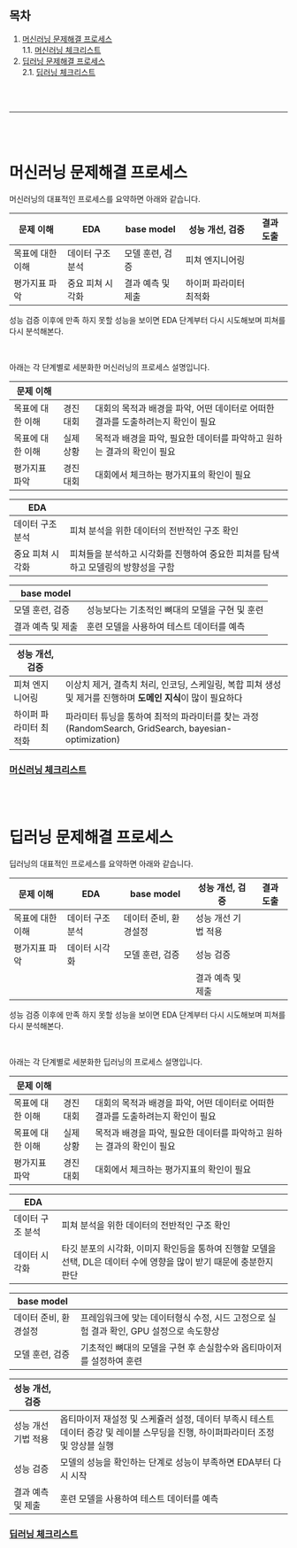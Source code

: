 ## 목차
1. [머신러닝 문제해결 프로세스](#머신러닝-문제해결-프로세스)  
1.1. [머신러닝 체크리스트](#머신러닝-체크리스트)
2. [딥러닝 문제해결 프로세스](#딥러닝-문제해결-프로세스)  
2.1. [딥러닝 체크리스트](#딥러닝-체크리스트)  

<br/><br/>

-------

<br/><br/>

# 머신러닝 문제해결 프로세스

머신러닝의 대표적인 프로세스를 요약하면 아래와 같습니다.

|문제 이해|EDA|base model|성능 개선, 검증|결과 도출|
|--|--|--|--|--|
|목표에 대한 이해|데이터 구조 분석|모델 훈련, 검증|피쳐 엔지니어링|
|평가지표 파악|중요 피쳐 시각화|결과 예측 및 제출|하이퍼 파라미터 최적화|

성능 검증 이후에 만족 하지 못할 성능을 보이면 EDA 단계부터 다시 시도해보며 피쳐를 다시 분석해본다.

<br/>

아래는 각 단계별로 세분화한 머신러닝의 프로세스 설명입니다.

|문제 이해|||
|--|--|--|
|목표에 대한 이해|경진대회|대회의 목적과 배경을 파악, 어떤 데이터로 어떠한 결과를 도출하려는지 확인이 필요|
|목표에 대한 이해|실제상황|목적과 배경을 파악, 필요한 데이터를 파악하고 원하는 결과의 확인이 필요|
|평가지표 파악|경진대회|대회에서 체크하는 평가지표의 확인이 필요|

|EDA||
|--|--|
|데이터 구조 분석|피쳐 분석을 위한 데이터의 전반적인 구조 확인|
|중요 피쳐 시각화|피쳐들을 분석하고 시각화를 진행하여 중요한 피쳐를 탐색하고 모델링의 방향성을 구함|

|base model||
|--|--|
|모델 훈련, 검증|성능보다는 기초적인 뼈대의 모델을 구현 및 훈련|
|결과 예측 및 제출|훈련 모델을 사용하여 테스트 데이터를 예측|

|성능 개선, 검증||
|--|--|
|피쳐 엔지니어링|이상치 제거, 결측치 처리, 인코딩, 스케일링, 복합 피쳐 생성 및 제거를 진행하며 **도메인 지식**이 많이 필요하다|
|하이퍼 파라미터 최적화|파라미터 튜닝을 통하여 최적의 파라미터를 찾는 과정(RandomSearch, GridSearch, bayesian-optimization)|

### [머신러닝 체크리스트](https://docs.google.com/spreadsheets/d/1kVygnwbR_YUpNFgw-6mZQuPn8ILY2m3vl32BOu7gQsc/edit#gid=39315817)

<br/><br/>

# 딥러닝 문제해결 프로세스

딥러닝의 대표적인 프로세스를 요약하면 아래와 같습니다.

|문제 이해|EDA|base model|성능 개선, 검증|결과 도출|
|--|--|--|--|--|
|목표에 대한 이해|데이터 구조 분석|데이터 준비, 환경설정|성능 개선 기법 적용|
|평가지표 파악|데이터 시각화|모델 훈련, 검증|성능 검증|
||||결과 예측 및 제출|

성능 검증 이후에 만족 하지 못할 성능을 보이면 EDA 단계부터 다시 시도해보며 피쳐를 다시 분석해본다.

<br/>

아래는 각 단계별로 세분화한 딥러닝의 프로세스 설명입니다.

|문제 이해|||
|--|--|--|
|목표에 대한 이해|경진대회|대회의 목적과 배경을 파악, 어떤 데이터로 어떠한 결과를 도출하려는지 확인이 필요|
|목표에 대한 이해|실제상황|목적과 배경을 파악, 필요한 데이터를 파악하고 원하는 결과의 확인이 필요|
|평가지표 파악|경진대회|대회에서 체크하는 평가지표의 확인이 필요|

|EDA||
|--|--|
|데이터 구조 분석|피쳐 분석을 위한 데이터의 전반적인 구조 확인|
|데이터 시각화|타깃 분포의 시각화, 이미지 확인등을 통하여 진행할 모델을 선택, DL은 데이터 수에 영향을 많이 받기 때문에 충분한지 판단|

|base model||
|--|--|
|데이터 준비, 환경설정|프레임워크에 맞는 데이터형식 수정, 시드 고정으로 실험 결과 확인, GPU 설정으로 속도향상|
|모델 훈련, 검증|기초적인 뼈대의 모델을 구현 후 손실함수와 옵티마이저를 설정하여 훈련|

|성능 개선, 검증||
|--|--|
|성능 개선 기법 적용|옵티마이저 재설정 및 스케쥴러 설정, 데이터 부족시 테스트 데이터 증강 및 레이블 스무딩을 진행, 하이퍼파라미터 조정 및 앙상블 실행|
|성능 검증|모델의 성능을 확인하는 단계로 성능이 부족하면 EDA부터 다시 시작|
|결과 예측 및 제출|훈련 모델을 사용하여 테스트 데이터를 예측|

### [딥러닝 체크리스트](https://docs.google.com/spreadsheets/d/1kVygnwbR_YUpNFgw-6mZQuPn8ILY2m3vl32BOu7gQsc/edit#gid=1051001003)
<!-- ### [체크리스트](../../minimap/%EB%A8%B8%EC%8B%A0%EB%9F%AC%EB%8B%9D%20%EB%94%A5%EB%9F%AC%EB%8B%9D%20%EB%AC%B8%EC%A0%9C%ED%95%B4%EA%B2%B0%20%EC%A0%84%EB%9E%B5%20%EA%B3%B5%EB%9E%B5%EC%A7%91.pdf) -->